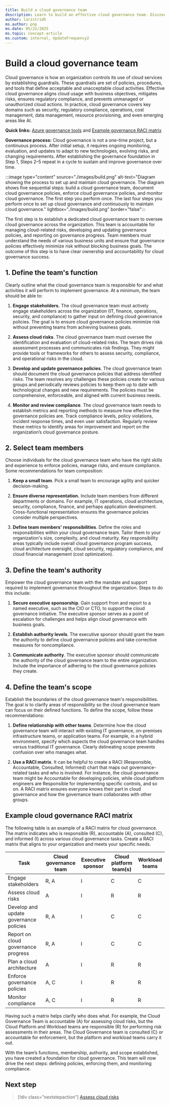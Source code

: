 ```yaml
---
title: Build a cloud governance team
description: Learn to build an effective cloud governance team. Discover responsibilities and strategies for managing cloud risks and developing cloud governance policies.
author: larzstridh
ms.author: pnp
ms.date: 05/22/2025
ms.topic: concept-article
ms.custom: internal, UpdateFrequency2
---
```


# Build a cloud governance team

Cloud governance is how an organization controls its use of cloud services by establishing guardrails. These guardrails are set of policies, procedures, and tools that define acceptable and unacceptable cloud activities. Effective cloud governance aligns cloud usage with business objectives, mitigates risks, ensures regulatory compliance, and prevents unmanaged or unauthorized cloud actions. In practice, cloud governance covers key domains such as security, regulatory compliance, operations, cost management, data management, resource provisioning, and even emerging areas like AI.

**Quick links:** [Azure governance tools](./enforce-cloud-governance-policies.md#azure-facilitation-enforcing-cloud-governance-policies-automatically) and [Example governance RACI matrix](#example-cloud-governance-raci-matrix)

**Governance process:** Cloud governance is not a one-time project, but a continuous process. After initial setup, it requires ongoing monitoring, evaluation, and updates to adapt to new technologies, evolving risks, and changing requirements. After establishing the governance foundation in Step 1, Steps 2–5 repeat in a cycle to sustain and improve governance over time.

:::image type="content" source="./images/build.png" alt-text="Diagram showing the process to set up and maintain cloud governance. The diagram shows five sequential steps: build a cloud governance team, document cloud governance policies, enforce cloud governance policies, and monitor cloud governance. The first step you perform once. The last four steps you perform once to set up cloud governance and continuously to maintain cloud governance." lightbox="./images/build.png" border="false":::

The first step is to establish a dedicated cloud governance team to oversee cloud governance across the organization. This team is accountable for managing cloud-related risks, developing and updating governance policies, and reporting on governance progress. Team members must understand the needs of various business units and ensure that governance policies effectively minimize risk without blocking business goals. The outcome of this step is to have clear ownership and accountability for cloud governance success.

## 1. Define the team's function

Clearly outline what the cloud governance team is responsible for and what activities it will perform to implement governance. At a minimum, the team should be able to:

1. **Engage stakeholders.** The cloud governance team must actively engage stakeholders across the organization (IT, finance, operations, security, and compliance) to gather input on defining cloud governance policies. The goal is to ensure cloud governance policies minimize risk without preventing teams from achieving business goals.

2. **Assess cloud risks**. The cloud governance team must oversee the identification and evaluation of cloud-related risks. The team drives risk assessment processes and communicates risk findings. They might provide tools or frameworks for others to assess security, compliance, and operational risks in the cloud.

3. **Develop and update governance policies**. The cloud governance team should document the cloud governance policies that address identified risks. The team resolves any challenges these policies create for various groups and periodically reviews policies to keep them up to date with technological changes and new requirements. The policies must be comprehensive, enforceable, and aligned with current business needs.

4. **Monitor and review compliance**. The cloud governance team needs to establish metrics and reporting methods to measure how effective the governance policies are. Track compliance levels, policy violations, incident response times, and even user satisfaction. Regularly review these metrics to identify areas for improvement and report on the organization’s cloud governance posture.

## 2. Select team members

Choose individuals for the cloud governance team who have the right skills and experience to enforce policies, manage risks, and ensure compliance. Some recommendations for team composition:

1. **Keep a small team**. Pick a small team to encourage agility and quicker decision-making.

2. **Ensure diverse representation.** Include team members from different departments or domains. For example, IT operations, cloud architecture, security, compliance, finance, and perhaps application development. Cross-functional representation ensures the governance policies consider multiple perspectives.

3. **Define team members' responsibilities**. Define the roles and responsibilities within your cloud governance team. Tailor them to your organization's size, complexity, and cloud maturity. Key responsibility areas typically include overall cloud governance program success, cloud architecture oversight, cloud security, regulatory compliance, and cloud financial management (cost optimization).

## 3. Define the team's authority

Empower the cloud governance team with the mandate and support required to implement governance throughout the organization. Steps to do this include:

1. **Secure executive sponsorship**. Gain support from and report to a named executive, such as the CIO or CTO, to support the cloud governance initiative. The executive sponsor serves as a point of escalation for challenges and helps align cloud governance with business goals.

2. **Establish authority levels**. The executive sponsor should grant the team the authority to define cloud governance policies and take corrective measures for noncompliance.

3. **Communicate authority**. The executive sponsor should communicate the authority of the cloud governance team to the entire organization. Include the importance of adhering to the cloud governance policies they create.

## 4. Define the team's scope

Establish the boundaries of the cloud governance team's responsibilities. The goal is to clarify areas of responsibility so the cloud governance team can focus on their defined functions. To define the scope, follow these recommendations:

1. **Define relationship with other teams**. Determine how the cloud governance team will interact with existing IT governance, on-premises infrastructure teams, or application teams. For example, in a hybrid environment, specify which aspects the cloud governance team handles versus traditional IT governance. Clearly delineating scope prevents confusion over who manages what.

2. **Use a RACI matrix**. It can be helpful to create a RACI (Responsible, Accountable, Consulted, Informed) chart that maps out governance-related tasks and who is involved. For instance, the cloud governance team might be Accountable for developing policies, while cloud platform engineers are Responsible for implementing specific controls, and so on. A RACI matrix ensures everyone knows their part in cloud governance and how the governance team collaborates with other groups.

## Example cloud governance RACI matrix

The following table is an example of a RACI matrix for cloud governance. The matrix indicates who is responsible (R), accountable (A), consulted (C), and informed (I) across various cloud governance tasks. Create a RACI matrix that aligns to your organization and meets your specific needs.

| Task | Cloud governance team | Executive sponsor | Cloud platform team(s) | Workload teams |
|---|---|---|---|---|
| Engage stakeholders | R, A | I | C | C |
| Assess cloud risks | A | I | R | R |
| Develop and update governance policies | R, A | I | C | C |
| Report on cloud governance progress | R, A | I | C | C |
| Plan a cloud architecture | A | I | R | R |
| Enforce governance policies | A, C | I | R | R |
| Monitor compliance | A, C | I | R | R |

Having such a matrix helps clarify who does what. For example, the Cloud Governance Team is accountable (A) for assessing cloud risks, but the Cloud Platform and Workload teams are responsible (R) for performing risk assessments in their areas. The Cloud Governance team is consulted (C) or accountable for enforcement, but the platform and workload teams carry it out.

With the team’s functions, membership, authority, and scope established, you have created a foundation for cloud governance. This team will now drive the next steps: defining policies, enforcing them, and monitoring compliance.

## Next step

> [!div class="nextstepaction"]
> [Assess cloud risks](assess-cloud-risks.md)
